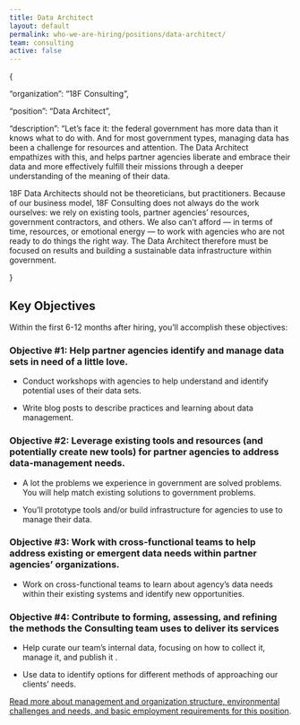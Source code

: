 ```yaml
---
title: Data Architect
layout: default
permalink: who-we-are-hiring/positions/data-architect/
team: consulting
active: false
---
```

{

“organization”: “18F Consulting”,

“position”: “Data Architect”,

“description”: “Let’s face it: the federal government has more data than
it knows what to do with. And for most government types, managing data
has been a challenge for resources and attention. The Data Architect
empathizes with this, and helps partner agencies liberate and embrace
their data and more effectively fulfill their missions through a deeper
understanding of the meaning of their data.

18F Data Architects should not be theoreticians, but practitioners.
Because of our business model, 18F Consulting does not always do the
work ourselves: we rely on existing tools, partner agencies’ resources,
government contractors, and others. We also can’t afford — in terms of
time, resources, or emotional energy — to work with agencies who are not
ready to do things the right way. The Data Architect therefore must be
focused on results and building a sustainable data infrastructure within
government.

}

## Key Objectives

Within the first 6-12 months after hiring, you’ll accomplish these
objectives:

### Objective \#1: Help partner agencies identify and manage data sets in need of a little love.

-   Conduct workshops with agencies to help understand and identify potential uses of their data sets.

-   Write blog posts to describe practices and learning about data management.

### Objective \#2: Leverage existing tools and resources (and potentially create new tools) for partner agencies to address data-management needs.

-   A lot the problems we experience in government are solved problems. You will help match existing solutions to government problems.

-   You’ll prototype tools and/or build infrastructure for agencies to use to manage their data.

### Objective \#3: Work with cross-functional teams to help address existing or emergent data needs within partner agencies’ organizations.

-   Work on cross-functional teams to learn about agency’s data needs within their existing systems and identify new opportunities.

### Objective \#4: Contribute to forming, assessing, and refining the methods the Consulting team uses to deliver its services

-   Help curate our team’s internal data, focusing on how to collect it, manage it, and publish it .

-   Use data to identify options for different methods of approaching our clients’ needs.

[Read more about management and organization structure, environmental
challenges and needs, and basic employment requirements for this
position](https://pages.18f.gov/joining-18f/who-we-are-hiring/positions/18f-consulting/).
